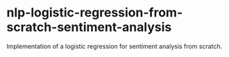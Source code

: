 # nlp-logistic-regression-from-scratch-sentiment-analysis
Implementation of a logistic regression for sentiment analysis from scratch.
